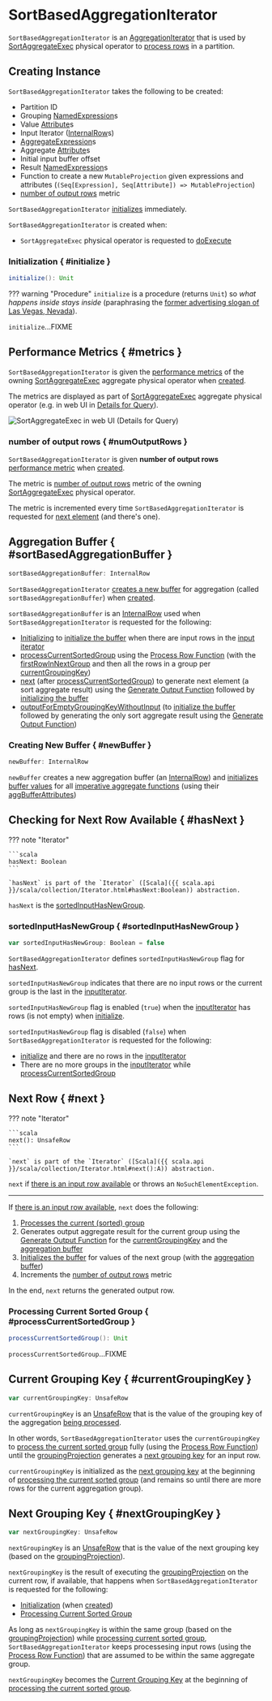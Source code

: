 # SortBasedAggregationIterator

`SortBasedAggregationIterator` is an [AggregationIterator](AggregationIterator.md) that is used by [SortAggregateExec](../physical-operators/SortAggregateExec.md) physical operator to [process rows](#processInputs) in a partition.

## Creating Instance

`SortBasedAggregationIterator` takes the following to be created:

* <span id="partIndex"> Partition ID
* <span id="groupingExpressions"> Grouping [NamedExpression](../expressions/NamedExpression.md)s
* <span id="valueAttributes"> Value [Attribute](../expressions/Attribute.md)s
* <span id="inputIterator"> Input Iterator ([InternalRow](../InternalRow.md)s)
* <span id="aggregateExpressions"> [AggregateExpression](../expressions/AggregateExpression.md)s
* <span id="aggregateAttributes"> Aggregate [Attribute](../expressions/Attribute.md)s
* <span id="initialInputBufferOffset"> Initial input buffer offset
* <span id="resultExpressions"> Result [NamedExpression](../expressions/NamedExpression.md)s
* <span id="newMutableProjection"> Function to create a new `MutableProjection` given expressions and attributes (`(Seq[Expression], Seq[Attribute]) => MutableProjection`)
* [number of output rows](#numOutputRows) metric

`SortBasedAggregationIterator` [initializes](#initialize) immediately.

`SortBasedAggregationIterator` is created when:

* `SortAggregateExec` physical operator is requested to [doExecute](../physical-operators/SortAggregateExec.md#doExecute)

### Initialization { #initialize }

```scala
initialize(): Unit
```

??? warning "Procedure"
    `initialize` is a procedure (returns `Unit`) so _what happens inside stays inside_ (paraphrasing the [former advertising slogan of Las Vegas, Nevada](https://idioms.thefreedictionary.com/what+happens+in+Vegas+stays+in+Vegas)).

`initialize`...FIXME

## Performance Metrics { #metrics }

`SortBasedAggregationIterator` is given the [performance metrics](../SQLMetric.md) of the owning [SortAggregateExec](../physical-operators/SortAggregateExec.md#metrics) aggregate physical operator when [created](#creating-instance).

The metrics are displayed as part of [SortAggregateExec](../physical-operators/SortAggregateExec.md) aggregate physical operator (e.g. in web UI in [Details for Query](../ui/SQLTab.md#ExecutionPage)).

![SortAggregateExec in web UI (Details for Query)](../images/SortAggregateExec-webui-details-for-query.png)

### number of output rows { #numOutputRows }

`SortBasedAggregationIterator` is given **number of output rows** [performance metric](../SQLMetric.md) when [created](#creating-instance).

The metric is [number of output rows](../physical-operators/HashAggregateExec.md#numOutputRows) metric of the owning [SortAggregateExec](../physical-operators/SortAggregateExec.md) physical operator.

The metric is incremented every time `SortBasedAggregationIterator` is requested for [next element](#next) (and there's one).

## Aggregation Buffer { #sortBasedAggregationBuffer }

```scala
sortBasedAggregationBuffer: InternalRow
```

`SortBasedAggregationIterator` [creates a new buffer](#newBuffer) for aggregation (called `sortBasedAggregationBuffer`) when [created](#creating-instance).

`sortBasedAggregationBuffer` is an [InternalRow](../InternalRow.md) used when `SortBasedAggregationIterator` is requested for the following:

* [Initializing](#initialize) to [initialize the buffer](AggregationIterator.md#initializeBuffer) when there are input rows in the [input iterator](#inputIterator)
* [processCurrentSortedGroup](#processCurrentSortedGroup) using the [Process Row Function](AggregationIterator.md#processRow) (with the [firstRowInNextGroup](#firstRowInNextGroup) and then all the rows in a group per [currentGroupingKey](#currentGroupingKey))
* [next](#next) (after [processCurrentSortedGroup](#processCurrentSortedGroup)) to generate next element (a sort aggregate result) using the [Generate Output Function](AggregationIterator.md#generateOutput) followed by [initializing the buffer](AggregationIterator.md#initializeBuffer)
* [outputForEmptyGroupingKeyWithoutInput](#outputForEmptyGroupingKeyWithoutInput) (to [initialize the buffer](AggregationIterator.md#initializeBuffer) followed by generating the only sort aggregate result using the [Generate Output Function](AggregationIterator.md#generateOutput))

### Creating New Buffer { #newBuffer }

```scala
newBuffer: InternalRow
```

`newBuffer` creates a new aggregation buffer (an [InternalRow](../InternalRow.md)) and [initializes buffer values](AggregationIterator.md#initializeBuffer) for all [imperative aggregate functions](AggregationIterator.md#allImperativeAggregateFunctions) (using their [aggBufferAttributes](../expressions/AggregateFunction.md#aggBufferAttributes))

## Checking for Next Row Available { #hasNext }

??? note "Iterator"

    ```scala
    hasNext: Boolean
    ```

    `hasNext` is part of the `Iterator` ([Scala]({{ scala.api }}/scala/collection/Iterator.html#hasNext:Boolean)) abstraction.

`hasNext` is the [sortedInputHasNewGroup](#sortedInputHasNewGroup).

### sortedInputHasNewGroup { #sortedInputHasNewGroup }

```scala
var sortedInputHasNewGroup: Boolean = false
```

`SortBasedAggregationIterator` defines `sortedInputHasNewGroup` flag for [hasNext](#hasNext).

`sortedInputHasNewGroup` indicates that there are no input rows or the current group is the last in the [inputIterator](#inputIterator).

`sortedInputHasNewGroup` flag is enabled (`true`) when the [inputIterator](#inputIterator) has rows (is not empty) when [initialize](#initialize).

`sortedInputHasNewGroup` flag is disabled (`false`) when `SortBasedAggregationIterator` is requested for the following:

* [initialize](#initialize) and there are no rows in the [inputIterator](#inputIterator)
* There are no more groups in the [inputIterator](#inputIterator) while [processCurrentSortedGroup](#processCurrentSortedGroup)

## Next Row { #next }

??? note "Iterator"

    ```scala
    next(): UnsafeRow
    ```

    `next` is part of the `Iterator` ([Scala]({{ scala.api }}/scala/collection/Iterator.html#next():A)) abstraction.

`next`  if [there is an input row available](#hasNext) or throws an `NoSuchElementException`.

---

If [there is an input row available](#hasNext), `next` does the following:

1. [Processes the current (sorted) group](#processCurrentSortedGroup)
1. Generates output aggregate result for the current group using the [Generate Output Function](AggregationIterator.md#generateOutput) for the [currentGroupingKey](#currentGroupingKey) and the [aggregation buffer](#sortBasedAggregationBuffer)
1. [Initializes the buffer](#initializeBuffer) for values of the next group (with the [aggregation buffer](#sortBasedAggregationBuffer))
1. Increments the [number of output rows](#numOutputRows) metric

In the end, `next` returns the generated output row.

### Processing Current Sorted Group { #processCurrentSortedGroup }

```scala
processCurrentSortedGroup(): Unit
```

`processCurrentSortedGroup`...FIXME

## Current Grouping Key { #currentGroupingKey }

```scala
var currentGroupingKey: UnsafeRow
```

`currentGroupingKey` is an [UnsafeRow](../UnsafeRow.md) that is the value of the grouping key of the aggregation [being processed](#processCurrentSortedGroup).

In other words, `SortBasedAggregationIterator` uses the `currentGroupingKey` to [process the current sorted group](#processCurrentSortedGroup) fully (using the [Process Row Function](AggregationIterator.md#processRow)) until the [groupingProjection](AggregationIterator.md#groupingProjection) generates a [next grouping key](#nextGroupingKey) for an input row.

`currentGroupingKey` is initialized as the [next grouping key](#nextGroupingKey) at the beginning of [processing the current sorted group](#processCurrentSortedGroup) (and remains so until there are more rows for the current aggregation group).

## Next Grouping Key { #nextGroupingKey }

```scala
var nextGroupingKey: UnsafeRow
```

`nextGroupingKey` is an [UnsafeRow](../UnsafeRow.md) that is the value of the next grouping key (based on the [groupingProjection](#groupingProjection)).

`nextGroupingKey` is the result of executing the [groupingProjection](#groupingProjection) on the current row, if available, that happens when `SortBasedAggregationIterator`  is requested for the following:

* [Initialization](#initialize) (when [created](#creating-instance))
* [Processing Current Sorted Group](#processCurrentSortedGroup)

As long as `nextGroupingKey` is within the same group (based on the [groupingProjection](#groupingProjection)) while [processing current sorted group](#processCurrentSortedGroup), `SortBasedAggregationIterator` keeps processesing input rows (using the [Process Row Function](AggregationIterator.md#processRow)) that are assumed to be within the same aggregate group.

`nextGroupingKey` becomes the [Current Grouping Key](#currentGroupingKey) at the beginning of [processing the current sorted group](#processCurrentSortedGroup).
